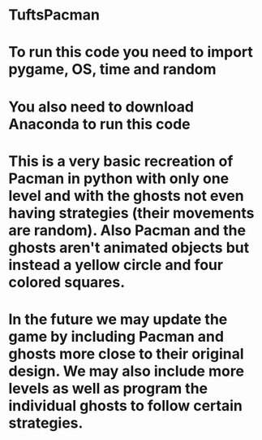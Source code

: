 # TuftsPacman
# To run this code you need to import pygame, OS, time and random
# You also need to download Anaconda to run this code
# This is a very basic recreation of Pacman in python with only one level and with the ghosts not even having strategies (their movements are random).  Also Pacman and the ghosts aren't animated objects but instead a yellow circle and four colored squares.
# In the future we may update the game by including Pacman and ghosts more close to their original design.  We may also include more levels as well as program the individual ghosts to follow certain strategies.
